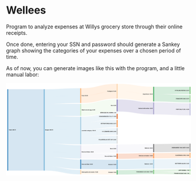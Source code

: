 # Wellees
Program to analyze expenses at Willys grocery store through their online receipts.

Once done, entering your SSN and password should generate a Sankey graph showing the categories of your expenses over a chosen period of time.

As of now, you can generate images like this with the program, and a little manual labor:

![Image of Yaktocat](https://github.com/OptiGE/Wellees/blob/master/examplereceipts/receipt1.png)
